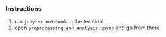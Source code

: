 ### Instructions
1. run ```jupyter notebook``` in the terminal
2. open ```preprocessing_and_analysis.ipynb``` and go from there
